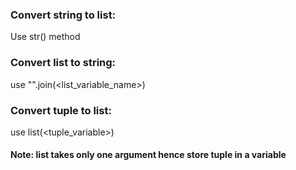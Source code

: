 ### Convert string to list:
Use str() method 

### Convert list to string:
use "".join(<list_variable_name>)

### Convert tuple to list:
use list(<tuple_variable>)
#### Note: list takes only one argument hence store tuple in a variable

